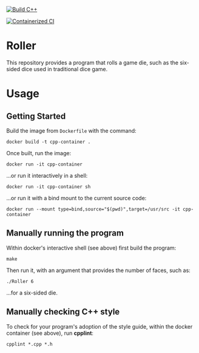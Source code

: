 [![Build C++](https://github.com/Manavi-ghorpade/Roller/actions/workflows/actions.yml/badge.svg)](https://github.com/Manavi-ghorpade/Roller/actions/workflows/actions.yml)

[![Containerized CI](https://github.com/Manavi-ghorpade/Roller/actions/workflows/docker-build.yml/badge.svg)](https://github.com/Manavi-ghorpade/Roller/actions/workflows/docker-build.yml)

# Roller

This repository provides a program that rolls a game die, such as the
six-sided dice used in traditional dice game.

# Usage

## Getting Started

Build the image from `Dockerfile` with the command:

`docker build -t cpp-container .`

Once built, run the image:

`docker run -it cpp-container`

...or run it interactively in a shell:

`docker run -it cpp-container sh`

...or run it with a bind mount to the current source code:

`docker run --mount type=bind,source="$(pwd)",target=/usr/src -it cpp-container`

## Manually running the program

Within docker's interactive shell (see above) first build the program:

`make`

Then run it, with an argument that provides the number of faces, such as:

`./Roller 6`

...for a six-sided die.

## Manually checking C++ style

To check for your program's adoption of the style guide, within the docker
container (see above), run **cpplint**:

`cpplint *.cpp *.h`
